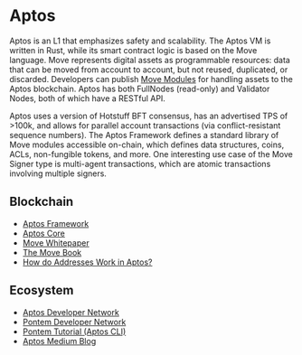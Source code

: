 Aptos
===========

Aptos is an L1 that emphasizes safety and scalability. The Aptos VM is written in Rust, while its smart contract logic is based on the Move language. 
Move represents digital assets as programmable resources: data that can be moved from account to account, but not reused, duplicated, or discarded. Developers can publish [Move Modules](https://aptos.dev/tutorials/your-first-move-module) for handling assets to the Aptos blockchain. Aptos has both FullNodes (read-only) and Validator Nodes, both of which have a RESTful API. 

Aptos uses a version of Hotstuff BFT consensus, has an advertised TPS of >100k, and allows for parallel account transactions (via conflict-resistant sequence numbers). The Aptos Framework defines a standard library of Move modules accessible on-chain, which defines data structures, coins, ACLs, non-fungible tokens, and more. One interesting use case of the Move Signer type is multi-agent transactions, which are atomic transactions involving multiple signers.


## Blockchain
* [Aptos Framework](https://github.com/aptos-labs/aptos-core/tree/main/aptos-move/framework)
* [Aptos Core](https://github.com/aptos-labs/aptos-core)
* [Move Whitepaper](https://diem-developers-components.netlify.app/papers/diem-move-a-language-with-programmable-resources/2020-05-26.pdf)
* [The Move Book](https://move-book.com/index.html)
* [How do Addresses Work in Aptos?](https://diem.github.io/move/address.html)


## Ecosystem
* [Aptos Developer Network](https://aptos.dev/)
* [Pontem Developer Network](https://pontem.network/)
* [Pontem Tutorial (Aptos CLI)](https://docs.pontem.network/02.-tutorials/aptos-tutorial)
* [Aptos Medium Blog](https://medium.com/aptoslabs/the-aptos-vision-1028ac56676e)
